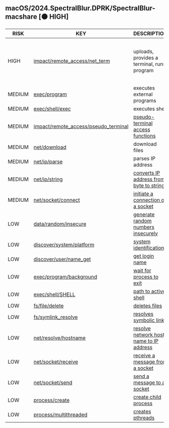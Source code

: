 ## macOS/2024.SpectralBlur.DPRK/SpectralBlur-macshare [🟠 HIGH]

|  RISK  |                                                                         KEY                                                                         |                                       DESCRIPTION                                        |                                                                                                                                                                                                           EVIDENCE                                                                                                                                                                                                           |
|--------|-----------------------------------------------------------------------------------------------------------------------------------------------------|------------------------------------------------------------------------------------------|------------------------------------------------------------------------------------------------------------------------------------------------------------------------------------------------------------------------------------------------------------------------------------------------------------------------------------------------------------------------------------------------------------------------------|
| HIGH   | [impact/remote_access/net_term](https://github.com/chainguard-dev/malcontent/blob/main/rules/impact/remote_access/net_term.yara#spectralblur_alike) | uploads, provides a terminal, runs program                                               | [_uname](https://github.com/search?q=_uname&type=code)<br>[_unlink](https://github.com/search?q=_unlink&type=code)<br>[_waitpid](https://github.com/search?q=_waitpid&type=code)<br>[execve](https://github.com/search?q=execve&type=code)<br>[shell](https://github.com/search?q=shell&type=code)<br>[tcsetattr](https://github.com/search?q=tcsetattr&type=code)<br>[upload](https://github.com/search?q=upload&type=code) |
| MEDIUM | [exec/program](https://github.com/chainguard-dev/malcontent/blob/main/rules/exec/program/program.yara#execve)                                       | executes external programs                                                               | [execve](https://github.com/search?q=execve&type=code)                                                                                                                                                                                                                                                                                                                                                                       |
| MEDIUM | [exec/shell/exec](https://github.com/chainguard-dev/malcontent/blob/main/rules/exec/shell/exec.yara#calls_shell)                                    | executes shell                                                                           | [/bin/sh](https://github.com/search?q=%2Fbin%2Fsh&type=code)                                                                                                                                                                                                                                                                                                                                                                 |
| MEDIUM | [impact/remote_access/pseudo_terminal](https://github.com/chainguard-dev/malcontent/blob/main/rules/impact/remote_access/pseudo_terminal.yara#pty)  | [pseudo-terminal access functions](https://man7.org/linux/man-pages/man3/grantpt.3.html) | [grantpt](https://github.com/search?q=grantpt&type=code)<br>[posix_openpt](https://github.com/search?q=posix_openpt&type=code)<br>[ptsname](https://github.com/search?q=ptsname&type=code)<br>[unlockpt](https://github.com/search?q=unlockpt&type=code)                                                                                                                                                                     |
| MEDIUM | [net/download](https://github.com/chainguard-dev/malcontent/blob/main/rules/net/download/download.yara#download)                                    | download files                                                                           | [_proc_download_content](https://github.com/search?q=_proc_download_content&type=code)                                                                                                                                                                                                                                                                                                                                       |
| MEDIUM | [net/ip/parse](https://github.com/chainguard-dev/malcontent/blob/main/rules/net/ip/ip-parse.yara#inet_addr)                                         | parses IP address                                                                        | [inet_addr](https://github.com/search?q=inet_addr&type=code)                                                                                                                                                                                                                                                                                                                                                                 |
| MEDIUM | [net/ip/string](https://github.com/chainguard-dev/malcontent/blob/main/rules/net/ip/ip-string.yara#inet_ntoa)                                       | [converts IP address from byte to string](https://linux.die.net/man/3/inet_ntoa)         | [inet_ntoa](https://github.com/search?q=inet_ntoa&type=code)                                                                                                                                                                                                                                                                                                                                                                 |
| MEDIUM | [net/socket/connect](https://github.com/chainguard-dev/malcontent/blob/main/rules/net/socket/socket-connect.yara#_connect)                          | [initiate a connection on a socket](https://linux.die.net/man/3/connect)                 | [_connect](https://github.com/search?q=_connect&type=code)                                                                                                                                                                                                                                                                                                                                                                   |
| LOW    | [data/random/insecure](https://github.com/chainguard-dev/malcontent/blob/main/rules/data/random/insecure.yara#bsd_rand)                             | [generate random numbers insecurely](https://man.openbsd.org/rand)                       | [_rand](https://github.com/search?q=_rand&type=code)<br>[srand](https://github.com/search?q=srand&type=code)                                                                                                                                                                                                                                                                                                                 |
| LOW    | [discover/system/platform](https://github.com/chainguard-dev/malcontent/blob/main/rules/discover/system/platform.yara#uname)                        | [system identification](https://man7.org/linux/man-pages/man1/uname.1.html)              | [uname](https://github.com/search?q=uname&type=code)                                                                                                                                                                                                                                                                                                                                                                         |
| LOW    | [discover/user/name_get](https://github.com/chainguard-dev/malcontent/blob/main/rules/discover/user/username-get.yara#getlogin)                     | [get login name](https://linux.die.net/man/3/getlogin)                                   | [getlogin](https://github.com/search?q=getlogin&type=code)                                                                                                                                                                                                                                                                                                                                                                   |
| LOW    | [exec/program/background](https://github.com/chainguard-dev/malcontent/blob/main/rules/exec/program/program-background.yara#waitpid)                | [wait for process to exit](https://linux.die.net/man/2/waitpid)                          | [waitpid](https://github.com/search?q=waitpid&type=code)                                                                                                                                                                                                                                                                                                                                                                     |
| LOW    | [exec/shell/SHELL](https://github.com/chainguard-dev/malcontent/blob/main/rules/exec/shell/SHELL.yara#SHELL)                                        | [path to active shell](https://man.openbsd.org/login.1#ENVIRONMENT)                      | [SHELL](https://github.com/search?q=SHELL&type=code)                                                                                                                                                                                                                                                                                                                                                                         |
| LOW    | [fs/file/delete](https://github.com/chainguard-dev/malcontent/blob/main/rules/fs/file/file-delete.yara#unlink)                                      | [deletes files](https://man7.org/linux/man-pages/man2/unlink.2.html)                     | [unlink](https://github.com/search?q=unlink&type=code)                                                                                                                                                                                                                                                                                                                                                                       |
| LOW    | [fs/symlink_resolve](https://github.com/chainguard-dev/malcontent/blob/main/rules/fs/symlink-resolve.yara#realpath)                                 | [resolves symbolic links](https://man7.org/linux/man-pages/man3/realpath.3.html)         | [realpath](https://github.com/search?q=realpath&type=code)                                                                                                                                                                                                                                                                                                                                                                   |
| LOW    | [net/resolve/hostname](https://github.com/chainguard-dev/malcontent/blob/main/rules/net/resolve/hostname-resolve.yara#gethostbyname)                | [resolve network host name to IP address](https://linux.die.net/man/3/gethostbyname)     | [gethostbyname](https://github.com/search?q=gethostbyname&type=code)                                                                                                                                                                                                                                                                                                                                                         |
| LOW    | [net/socket/receive](https://github.com/chainguard-dev/malcontent/blob/main/rules/net/socket/socket-receive.yara#recvmsg)                           | [receive a message from a socket](https://linux.die.net/man/2/recvmsg)                   | [_recv](https://github.com/search?q=_recv&type=code)                                                                                                                                                                                                                                                                                                                                                                         |
| LOW    | [net/socket/send](https://github.com/chainguard-dev/malcontent/blob/main/rules/net/socket/socket-send.yara#sendmsg)                                 | [send a message to a socket](https://linux.die.net/man/2/sendmsg)                        | [_send](https://github.com/search?q=_send&type=code)                                                                                                                                                                                                                                                                                                                                                                         |
| LOW    | [process/create](https://github.com/chainguard-dev/malcontent/blob/main/rules/process/create.yara#_fork)                                            | [create child process](https://man7.org/linux/man-pages/man2/fork.2.html)                | [_fork](https://github.com/search?q=_fork&type=code)                                                                                                                                                                                                                                                                                                                                                                         |
| LOW    | [process/multithreaded](https://github.com/chainguard-dev/malcontent/blob/main/rules/process/multithreaded.yara#pthread_create)                     | [creates pthreads](https://man7.org/linux/man-pages/man3/pthread_create.3.html)          | [pthread_create](https://github.com/search?q=pthread_create&type=code)                                                                                                                                                                                                                                                                                                                                                       |

